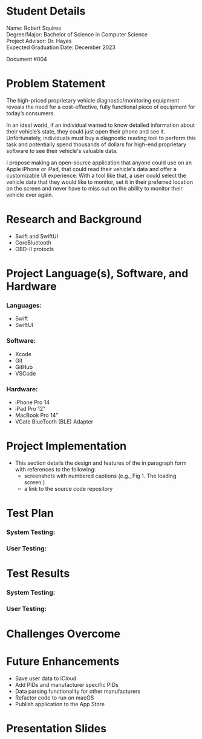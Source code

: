 # Student Details
Name: Robert Squires  
Degree/Major: Bachelor of Science in Computer Science  
Project Advisor: Dr. Hayes  
Expected Graduation Date: December 2023

Document #004

# Problem Statement
The high-priced proprietary vehicle diagnostic/monitoring equipment reveals the need for a cost-effective, fully functional piece of equipment for today’s consumers.

In an ideal world, if an individual wanted to know detailed information about their vehicle’s state, they could just open their phone and see it. Unfortunately, individuals must buy a diagnostic reading tool to perform this task and potentially spend thousands of dollars for high-end proprietary software to see their vehicle's valuable data.

I propose making an open-source application that anyone could use on an Apple iPhone or iPad, that could read their vehicle's data and offer a customizable UI experience. With a tool like that, a user could select the vehicle data that they would like to monitor, set it in their preferred location on the screen and never have to miss out on the ability to monitor their vehicle ever again.

# Research and Background
- Swift and SwiftUI
- CoreBluetooth
- OBD-II protocls


# Project Language(s), Software, and Hardware

### Languages:
- Swift
- SwiftUI

### Software:
- Xcode
- Git
- GitHub
- VSCode
  
### Hardware:
- iPhone Pro 14
- iPad Pro 12"
- MacBook Pro 14"
- VGate BlueTooth (BLE) Adapter


# Project Implementation
  - This section details the design and features of the in paragraph form with references to the following:
    - screenshots with numbered captions (e.g., Fig 1. The loading screen.)
    - a link to the source code repository

# Test Plan

### System Testing:


### User Testing:

# Test Results

### System Testing:


### User Testing:


# Challenges Overcome

# Future Enhancements
- Save user data to iCloud
- Add PIDs and manufacturer specific PIDs
- Data parsing functionality for other manufacturers
- Refactor code to run on macOS
- Publish application to the App Store

# Presentation Slides
